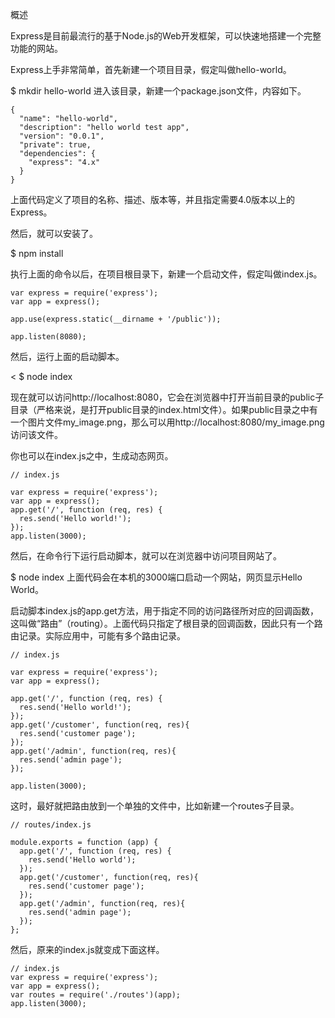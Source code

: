 概述


Express是目前最流行的基于Node.js的Web开发框架，可以快速地搭建一个完整功能的网站。

Express上手非常简单，首先新建一个项目目录，假定叫做hello-world。

$ mkdir hello-world
进入该目录，新建一个package.json文件，内容如下。
```
{
  "name": "hello-world",
  "description": "hello world test app",
  "version": "0.0.1",
  "private": true,
  "dependencies": {
    "express": "4.x"
  }
}
```


上面代码定义了项目的名称、描述、版本等，并且指定需要4.0版本以上的Express。

然后，就可以安装了。

$ npm install

执行上面的命令以后，在项目根目录下，新建一个启动文件，假定叫做index.js。

```
var express = require('express');
var app = express();

app.use(express.static(__dirname + '/public'));

app.listen(8080);
```
然后，运行上面的启动脚本。

< $ node index

现在就可以访问http://localhost:8080，它会在浏览器中打开当前目录的public子目录（严格来说，是打开public目录的index.html文件）。如果public目录之中有一个图片文件my_image.png，那么可以用http://localhost:8080/my_image.png访问该文件。

你也可以在index.js之中，生成动态网页。
```
// index.js

var express = require('express');
var app = express();
app.get('/', function (req, res) {
  res.send('Hello world!');
});
app.listen(3000);

```

然后，在命令行下运行启动脚本，就可以在浏览器中访问项目网站了。

$ node index
上面代码会在本机的3000端口启动一个网站，网页显示Hello World。

启动脚本index.js的app.get方法，用于指定不同的访问路径所对应的回调函数，这叫做“路由”（routing）。上面代码只指定了根目录的回调函数，因此只有一个路由记录。实际应用中，可能有多个路由记录。

```
// index.js

var express = require('express');
var app = express();

app.get('/', function (req, res) {
  res.send('Hello world!');
});
app.get('/customer', function(req, res){
  res.send('customer page');
});
app.get('/admin', function(req, res){
  res.send('admin page');
});

app.listen(3000);
```

这时，最好就把路由放到一个单独的文件中，比如新建一个routes子目录。

```
// routes/index.js

module.exports = function (app) {
  app.get('/', function (req, res) {
    res.send('Hello world');
  });
  app.get('/customer', function(req, res){
    res.send('customer page');
  });
  app.get('/admin', function(req, res){
    res.send('admin page');
  });
};
```

然后，原来的index.js就变成下面这样。

```
// index.js
var express = require('express');
var app = express();
var routes = require('./routes')(app);
app.listen(3000);
```
